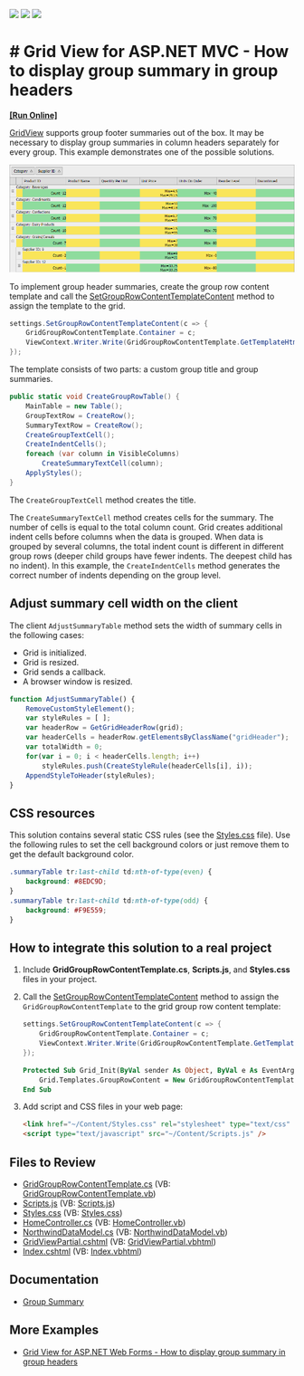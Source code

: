 <!-- default badges list -->
![](https://img.shields.io/endpoint?url=https://codecentral.devexpress.com/api/v1/VersionRange/128549908/19.1.8%2B)
[![](https://img.shields.io/badge/Open_in_DevExpress_Support_Center-FF7200?style=flat-square&logo=DevExpress&logoColor=white)](https://supportcenter.devexpress.com/ticket/details/T446118)
[![](https://img.shields.io/badge/📖_How_to_use_DevExpress_Examples-e9f6fc?style=flat-square)](https://docs.devexpress.com/GeneralInformation/403183)
<!-- default badges end -->

# # Grid View for ASP.NET MVC - How to display group summary in group headers
<!-- run online -->
**[[Run Online]](https://codecentral.devexpress.com/t446118/)**
<!-- run online end -->

[GridView](https://docs.devexpress.com/AspNetMvc/8966/components/grid-view) supports group footer summaries out of the box. It may be necessary to display group summaries in column headers separately for every group. This example demonstrates one of the possible solutions.

![](grid.png)

To implement group header summaries, create the group row content template and call the [SetGroupRowContentTemplateContent](https://docs.devexpress.com/AspNetMvc/DevExpress.Web.Mvc.GridViewSettings.SetGroupRowContentTemplateContent.overloads) method to assign the template to the grid.

```csharp
settings.SetGroupRowContentTemplateContent(c => {
    GridGroupRowContentTemplate.Container = c;
    ViewContext.Writer.Write(GridGroupRowContentTemplate.GetTemplateHtml());
});
```

The template consists of two parts: a custom group title and group summaries.

```cs
public static void CreateGroupRowTable() {
    MainTable = new Table();
    GroupTextRow = CreateRow();
    SummaryTextRow = CreateRow();
    CreateGroupTextCell();
    CreateIndentCells();
    foreach (var column in VisibleColumns)
        CreateSummaryTextCell(column);
    ApplyStyles();
}
```

The `CreateGroupTextCell` method creates the title.

The `CreateSummaryTextCell` method creates cells for the summary. The number of cells is equal to the total column count. Grid creates additional indent cells before columns when the data is grouped. When data is grouped by several columns, the total indent count is different in different group rows (deeper child groups have fewer indents. The deepest child has no indent). In this example, the `CreateIndentCells` method generates the correct number of indents depending on the group level.

## Adjust summary cell width on the client

The client `AdjustSummaryTable` method sets the width of summary cells in the following cases:
* Grid is initialized.
* Grid is resized.
* Grid sends a callback.
* A browser window is resized.
  
```js  
function AdjustSummaryTable() {  
    RemoveCustomStyleElement();  
    var styleRules = [ ];  
    var headerRow = GetGridHeaderRow(grid);  
    var headerCells = headerRow.getElementsByClassName("gridHeader");  
    var totalWidth = 0;  
    for(var i = 0; i < headerCells.length; i++)  
        styleRules.push(CreateStyleRule(headerCells[i], i));  
    AppendStyleToHeader(styleRules);  
}  
```  

## CSS resources

This solution contains several static CSS rules (see the [Styles.css](./CS/Styles.css) file). Use the following rules to set the cell background colors or just remove them to get the default background color.  

```css
.summaryTable tr:last-child td:nth-of-type(even) {
    background: #8EDC9D;
}
.summaryTable tr:last-child td:nth-of-type(odd) {
    background: #F9E559;
}
```

## How to integrate this solution to a real project
  

1. Include **GridGroupRowContentTemplate.cs**, **Scripts.js**, and **Styles.css** files in your project.  
2. Call the [SetGroupRowContentTemplateContent](https://docs.devexpress.com/AspNetMvc/DevExpress.Web.Mvc.GridViewSettings.SetGroupRowContentTemplateContent.overloads) method to assign the `GridGroupRowContentTemplate` to the grid group row content template:  
  
    ```cs  
    settings.SetGroupRowContentTemplateContent(c => {
        GridGroupRowContentTemplate.Container = c;
        ViewContext.Writer.Write(GridGroupRowContentTemplate.GetTemplateHtml());
    });
    ```  
  
    ```vb  
    Protected Sub Grid_Init(ByVal sender As Object, ByVal e As EventArgs)  
        Grid.Templates.GroupRowContent = New GridGroupRowContentTemplate()  
    End Sub  
    ```  
  
3. Add script and CSS files in your web page:  
  
    ```aspx  
    <link href="~/Content/Styles.css" rel="stylesheet" type="text/css" />
    <script type="text/javascript" src="~/Content/Scripts.js" />
    ```  
  




## Files to Review

* [GridGroupRowContentTemplate.cs](./CS/Sample/Controllers/GridGroupRowContentTemplate.cs) (VB: [GridGroupRowContentTemplate.vb](./VB/Sample_VB/Controllers/GridGroupRowContentTemplate.vb))
* [Scripts.js](./CS/Sample/Content/Scripts.js) (VB: [Scripts.js](./VB/Sample_VB/Content/Scripts.js))
* [Styles.css](./CS/Sample/Content/Styles.css) (VB: [Styles.css](./VB/Sample_VB/Content/Styles.css))
* [HomeController.cs](./CS/Sample/Controllers/HomeController.cs) (VB: [HomeController.vb](./VB/Sample_VB/Controllers/HomeController.vb))
* [NorthwindDataModel.cs](./CS/Sample/Models/NorthwindDataModel.cs) (VB: [NorthwindDataModel.vb](./VB/Sample_VB/Models/NorthwindDataModel.vb))
* [GridViewPartial.cshtml](./CS/Sample/Views/Home/GridViewPartial.cshtml) (VB: [GridViewPartial.vbhtml](./VB/Sample_VB/Views/Home/GridViewPartial.vbhtml))
* [Index.cshtml](./CS/Sample/Views/Home/Index.cshtml) (VB: [Index.vbhtml](./VB/Sample_VB/Views/Home/Index.vbhtml))

## Documentation

* [Group Summary](https://docs.devexpress.com/AspNet/3758/components/grid-view/concepts/use-data-summaries/group-summary)


## More Examples

* [Grid View for ASP.NET Web Forms - How to display group summary in group headers](https://github.com/DevExpress-Examples/asp-net-web-forms-grid-display-group-summary-in-group-headers)  
